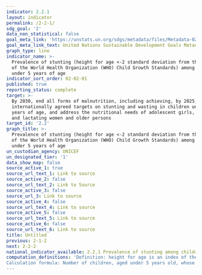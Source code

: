 ```yaml
---
indicator: 2.2.1
layout: indicator
permalink: /2-2-1/
sdg_goal: '2'
data_non_statistical: false
goal_meta_link: 'https://unstats.un.org/sdgs/metadata/files/Metadata-02-02-01.pdf'
goal_meta_link_text: United Nations Sustainable Development Goals Metadata (pdf 232kB)
graph_type: line
indicator_name: >-
  Prevalence of stunting (height for age <-2 standard deviation from the median
  of the World Health Organization (WHO) Child Growth Standards) among children
  under 5 years of age
indicator_sort_order: 02-02-01
published: true
reporting_status: complete
target: >-
  By 2030, end all forms of malnutrition, including achieving, by 2025, the
  internationally agreed targets on stunting and wasting in children under 5
  years of age, and address the nutritional needs of adolescent girls, pregnant
  and lactating women and older persons
target_id: '2.2'
graph_title: >-
  Prevalence of stunting (height for age <-2 standard deviation from the median
  of the World Health Organization (WHO) Child Growth Standards) among children
  under 5 years of age
un_custodian_agency: UNICEF
un_designated_tier: '1'
data_show_map: false
source_active_1: true
source_url_text_1: Link to source
source_active_2: false
source_url_text_2: Link to Source
source_active_3: false
source_url_3: Link to source
source_active_4: false
source_url_text_4: Link to source
source_active_5: false
source_url_text_5: Link to source
source_active_6: false
source_url_text_6: Link to source
title: Untitled
previous: 2-1-2
next: 2-2-2
national_indicator_available: 2.2.1 Prevalence of stunting among children under 5 years old 
computation_definitions: 'Definition: height for age is an index of the linear growing, and a smaller height for the respective age is considered to be stunting. Stunting in children reflects a chronic nutritional deficiency and result in insufficient adequate dietary input for a long period of time, of recurrent or chronic disease, as well as of poor social-economic conditions. The indicator is measured according to the WHO Standards for Child Growth. 
Calculation formula: Number of children, aged under 5 years old, whose height for the respective age is smaller by two standard deviation from the median reference population, out of the total number of children aged under 5 years old."
---
```

